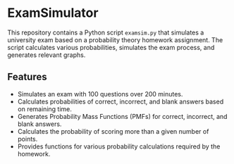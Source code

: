 ﻿# ExamSimulator

This repository contains a Python script `examsim.py` that simulates a university exam based on a probability theory homework assignment. The script calculates various probabilities, simulates the exam process, and generates relevant graphs.

## Features

- Simulates an exam with 100 questions over 200 minutes.
- Calculates probabilities of correct, incorrect, and blank answers based on remaining time.
- Generates Probability Mass Functions (PMFs) for correct, incorrect, and blank answers.
- Calculates the probability of scoring more than a given number of points.
- Provides functions for various probability calculations required by the homework.
